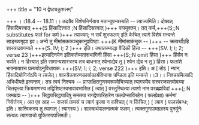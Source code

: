 +++
title = "10 न द्वेष्ट्यकुशलम्"

+++
।।18.4 -- 18.11।। तदत्रैव विशेषनिर्णयाय मतान्युपन्यस्यति -- त्याज्यमिति। दोषवत् हिंसादिमत्त्वात् +++(S हिंसादित्त्वात ;N हिंसादिसत्त्वात् )+++ पापयुक्तम्। तत् कर्म,+++(S;;N substitutes फलं for कर्म )+++ त्याज्यम्; न सर्वं शुभफलम् इति केचित् त्यागे विशेषं मन्यन्ते साङ्ख्यगृह्या इव। अन्ये तु मीमांसककञ्चुकानुप्रविष्टाः +++(K मीमांसाकंचुक -- )+++ -- क्रत्वर्थोऽहि शास्त्रादवगम्यते +++(S. IV; i; 2 )+++ इति। तथातस्माद्या वैदिकी हिंसा -- +++(SV. I; i; 2; verse 23 )+++इत्यादिनयेन इतिकर्तव्यतांशभागिनी हिंसा +++(S;;N omit हिंसा )+++ हिंसैव न भवति। न हिंस्यात् इति सामान्यशास्त्रस्य तत्र बाधनात् श्येनाद्येव तु ( श्येन द्येव न तु ) हिंसा। फलांशे भावनायाश्च प्रत्ययोऽनुविधायकः +++(SV; I; i; 2; verse 222 )+++ इति। अ \[ तोऽ \] न्यान् हिंसादियोगिनोऽपि न त्यजेत्। शास्त्रैकशरणकार्याकार्यविभागाः पण्डिता इति मन्यन्ते।।3।। निश्चयमित्यादि अभिधीयते इत्यन्तम्। तत्र त्वयं निश्चयः -- प्राग्लक्षितगुणस्वरूपवैचित्र्यात् त्यागस्यैव सत्त्वरजस्तमोमय्या चित्तवृत्त्या क्रियमाणस्य तद्विशिष्टस्वभावावभासित \[ त्वात् \] वस्तुस्थित्या त्यागो नाम परब्रह्मविदां +++(; N परमब्रह्म -- )+++ सिद्ध्यसिद्ध्यादिषु समतया रागद्वेषपरिहारेण फलप्रेप्साविरहेण ( फलप्रेक्षा) कर्मणां निर्वर्त्तनम्। अत एव आह -- राजसं तामसं च त्यागं कृत्वा न कश्चित् ( न किंचित् ) \[ त्याग \] फलसंबन्धः; इति। सात्त्विकस्य तु त्यागात् ( त्यागस्य )। शास्त्रार्थपालनात्मकं फलम्। त्यक्तगुणग्रामग्रहस्य पुनर्मुनेः सत्यतः त्यागवाचो युक्तिरुपपत्तिमती।
